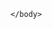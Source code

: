 <!DOCTYPE html>
<html>
    <head>
        <meta charset="utf-8">
        <meta http-equiv="X-UA-Compatible" content="IE=edge">
        <meta name="viewpost" content="width=device-width, initial-scale=1">
        <link rel="stylesheet" type="text/css" media="screen" href="main.css">
        <script src="main.js"></script> 
    </head>
    <body>


    </body>

</html>
